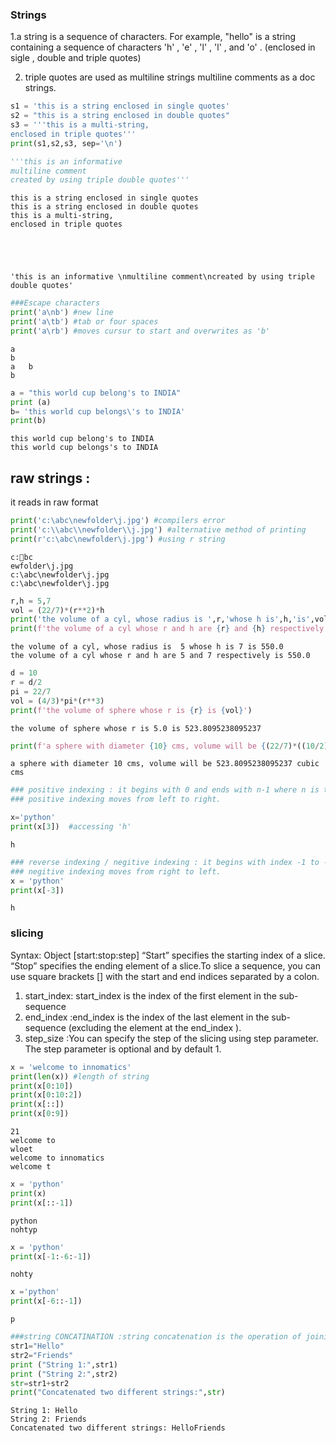 ### Strings 
1.a string is a sequence of characters. For example, "hello" is a string containing a sequence of characters 'h' , 'e' , 'l' , 'l' , and 'o' . (enclosed in sigle , double and triple quotes) 

2. triple quotes are used as multiline strings multiline comments as a doc strings.



```python
s1 = 'this is a string enclosed in single quotes'
s2 = "this is a string enclosed in double quotes"
s3 = '''this is a multi-string,
enclosed in triple quotes'''
print(s1,s2,s3, sep='\n')

'''this is an informative 
multiline comment
created by using triple double quotes'''
```

    this is a string enclosed in single quotes
    this is a string enclosed in double quotes
    this is a multi-string,
    enclosed in triple quotes
    




    'this is an informative \nmultiline comment\ncreated by using triple double quotes'




```python
###Escape characters 
print('a\nb') #new line
print('a\tb') #tab or four spaces
print('a\rb') #moves cursur to start and overwrites as 'b'
```

    a
    b
    a	b
    b
    


```python
a = "this world cup belong's to INDIA"
print (a)
b= 'this world cup belongs\'s to INDIA'
print(b)
```

    this world cup belong's to INDIA
    this world cup belongs's to INDIA
    

## raw strings : 
it reads in raw format


```python
print('c:\abc\newfolder\j.jpg') #compilers error
print('c:\\abc\\newfolder\\j.jpg') #alternative method of printing
print(r'c:\abc\newfolder\j.jpg') #using r string

```

    c:bc
    ewfolder\j.jpg
    c:\abc\newfolder\j.jpg
    c:\abc\newfolder\j.jpg
    


```python
r,h = 5,7
vol = (22/7)*(r**2)*h
print('the volume of a cyl, whose radius is ',r,'whose h is',h,'is',vol)
print(f'the volume of a cyl whose r and h are {r} and {h} respectively is {vol}') #format string 
```

    the volume of a cyl, whose radius is  5 whose h is 7 is 550.0
    the volume of a cyl whose r and h are 5 and 7 respectively is 550.0
    


```python
d = 10
r = d/2
pi = 22/7
vol = (4/3)*pi*(r**3)
print(f'the volume of sphere whose r is {r} is {vol}')


```

    the volume of sphere whose r is 5.0 is 523.8095238095237
    


```python
print(f'a sphere with diameter {10} cms, volume will be {(22/7)*((10/2)**3)*(4/3)} cubic cms')
```

    a sphere with diameter 10 cms, volume will be 523.8095238095237 cubic cms
    


```python
### positive indexing : it begins with 0 and ends with n-1 where n is the length of the string.
### positive indexing moves from left to right.

x='python'
print(x[3])  #accessing 'h'
```

    h
    


```python
### reverse indexing / negitive indexing : it begins with index -1 to -n , where n is length of string
### negitive indexing moves from right to left.
x = 'python'
print(x[-3])
```

    h
    

### slicing
Syntax: Object [start:stop:step] “Start” specifies the starting index of a slice. “Stop” specifies the ending element of a slice.To slice a sequence, you can use square brackets [] with the start and end indices separated by a colon.
1. start_index: start_index is the index of the first element in the sub-sequence
2. end_index :end_index is the index of the last element in the sub-sequence (excluding the element at the end_index ).
3. step_size :You can specify the step of the slicing using step parameter. The step parameter is optional 
and by default 1.



```python
x = 'welcome to innomatics'
print(len(x)) #length of string
print(x[0:10])
print(x[0:10:2])
print(x[::])
print(x[0:9])

```

    21
    welcome to
    wloet
    welcome to innomatics
    welcome t
    


```python
x = 'python'
print(x)
print(x[::-1])
```

    python
    nohtyp
    


```python
x = 'python'
print(x[-1:-6:-1])
```

    nohty
    


```python
x ='python'
print(x[-6::-1])
```

    p
    


```python
###string CONCATINATION :string concatenation is the operation of joining character strings end-to-end.
str1="Hello"
str2="Friends"
print ("String 1:",str1)
print ("String 2:",str2)
str=str1+str2
print("Concatenated two different strings:",str)

```

    String 1: Hello
    String 2: Friends
    Concatenated two different strings: HelloFriends
    


```python

```
